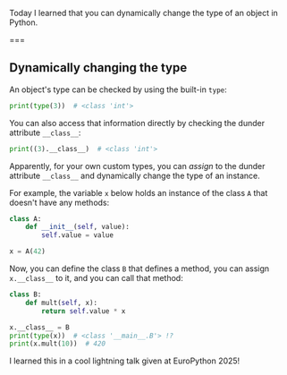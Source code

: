 Today I learned that you can dynamically change the type of an object in Python.

===


## Dynamically changing the type

An object's type can be checked by using the built-in `type`:

```py
print(type(3))  # <class 'int'>
```

You can also access that information directly by checking the dunder attribute `__class__`:

```py
print((3).__class__)  # <class 'int'>
```

Apparently, for your own custom types, you can _assign_ to the dunder attribute `__class__` and dynamically change the type of an instance.

For example, the variable `x` below holds an instance of the class `A` that doesn't have any methods:

```py
class A:
    def __init__(self, value):
        self.value = value

x = A(42)
```

Now, you can define the class `B` that defines a method, you can assign `x.__class__` to it, and you can call that method:

```py
class B:
    def mult(self, x):
        return self.value * x

x.__class__ = B
print(type(x))  # <class '__main__.B'> !?
print(x.mult(10))  # 420
```

I learned this in a cool lightning talk given at EuroPython 2025!

